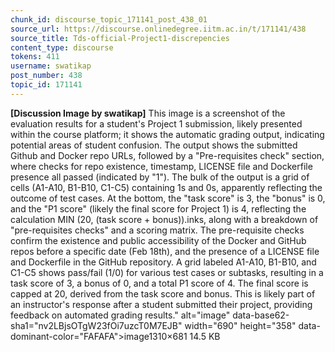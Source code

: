 ```yaml
---
chunk_id: discourse_topic_171141_post_438_01
source_url: https://discourse.onlinedegree.iitm.ac.in/t/171141/438
source_title: Tds-official-Project1-discrepencies
content_type: discourse
tokens: 411
username: swatikap
post_number: 438
topic_id: 171141
---
```


**[Discussion Image by swatikap]** This image is a screenshot of the evaluation results for a student's Project 1 submission, likely presented within the course platform; it shows the automatic grading output, indicating potential areas of student confusion. The output shows the submitted Github and Docker repo URLs, followed by a "Pre-requisites check" section, where checks for repo existence, timestamp, LICENSE file and Dockerfile presence all passed (indicated by "1"). The bulk of the output is a grid of cells (A1-A10, B1-B10, C1-C5) containing 1s and 0s, apparently reflecting the outcome of test cases. At the bottom, the "task score" is 3, the "bonus" is 0, and the "P1 score" (likely the final score for Project 1) is 4, reflecting the calculation MIN (20, (task score + bonus)).inks, along with a breakdown of "pre-requisites checks" and a scoring matrix. The pre-requisite checks confirm the existence and public accessibility of the Docker and GitHub repos before a specific date (Feb 18th), and the presence of a LICENSE file and Dockerfile in the GitHub repository. A grid labeled A1-A10, B1-B10, and C1-C5 shows pass/fail (1/0) for various test cases or subtasks, resulting in a task score of 3, a bonus of 0, and a total P1 score of 4. The final score is capped at 20, derived from the task score and bonus. This is likely part of an instructor's response after a student submitted their project, providing feedback on automated grading results." alt="image" data-base62-sha1="nv2LBjsOTgW23fOi7uzcT0M7EJB" width="690" height="358" data-dominant-color="FAFAFA">image1310×681 14.5 KB
